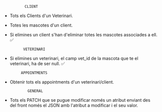               CLIENT
- Tots els Clients d'un Veterinari.
- Totes les mascotes d'un client.
- Si elimines un client s'han d'eliminar totes les mascotes associades a ell. ✅
  
            VETERINARI
- Si elimines un veterinari, el camp vet_id de la mascota que te el veterinari, ha de ser null. ✅
  
           APPOINTMENTS
- Obtenir tots els appointments d'un veterinari/client.

              GENERAL
- Tots els PATCH que se pugue modificar només un atribut enviant des del front només el JSON amb l'atribut a modificar i el seu valor.
